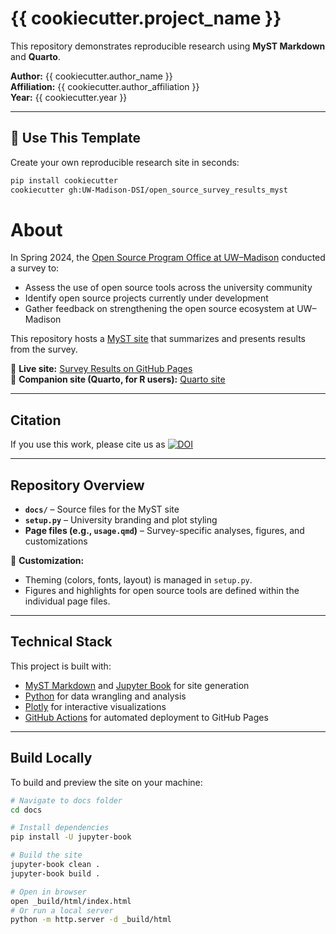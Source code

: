 # {{ cookiecutter.project_name }}

This repository demonstrates reproducible research using **MyST Markdown** and **Quarto**.

**Author:** {{ cookiecutter.author_name }}  
**Affiliation:** {{ cookiecutter.author_affiliation }}  
**Year:** {{ cookiecutter.year }}

---

## 🍪 Use This Template

Create your own reproducible research site in seconds:

```bash
pip install cookiecutter
cookiecutter gh:UW-Madison-DSI/open_source_survey_results_myst
```

# About

In Spring 2024, the [Open Source Program Office at UW–Madison](https://ospo.wisc.edu/) conducted a survey to:  

- Assess the use of open source tools across the university community  
- Identify open source projects currently under development  
- Gather feedback on strengthening the open source ecosystem at UW–Madison  

This repository hosts a [MyST site](https://mystmd.org) that summarizes and presents results from the survey.  

📍 **Live site:** [Survey Results on GitHub Pages](https://uw-madison-dsi.github.io/open_source_survey_results_myst/)  
📍 **Companion site (Quarto, for R users):** [Quarto site](https://uw-madison-dsi.github.io/open_source_survey_results/)

---

## Citation
If you use this work, please cite us as
[![DOI](https://zenodo.org/badge/DOI/10.5281/zenodo.17379408.svg)](https://doi.org/10.5281/zenodo.17379408)

---

## Repository Overview

- **`docs/`** – Source files for the MyST site  
- **`setup.py`** – University branding and plot styling  
- **Page files (e.g., `usage.qmd`)** – Survey-specific analyses, figures, and customizations  

🔧 **Customization:**  
- Theming (colors, fonts, layout) is managed in `setup.py`.  
- Figures and highlights for open source tools are defined within the individual page files.  

---

## Technical Stack

This project is built with:  
- [MyST Markdown](https://mystmd.org/) and [Jupyter Book](https://jupyterbook.org/) for site generation  
- [Python](https://www.python.org/) for data wrangling and analysis  
- [Plotly](https://plotly.com/python/) for interactive visualizations  
- [GitHub Actions](https://docs.github.com/actions) for automated deployment to GitHub Pages  

---

## Build Locally

To build and preview the site on your machine:

```bash
# Navigate to docs folder
cd docs

# Install dependencies
pip install -U jupyter-book

# Build the site
jupyter-book clean .
jupyter-book build .

# Open in browser
open _build/html/index.html
# Or run a local server
python -m http.server -d _build/html
